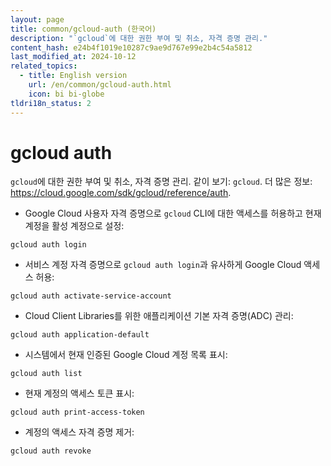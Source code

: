 ```yaml
---
layout: page
title: common/gcloud-auth (한국어)
description: "`gcloud`에 대한 권한 부여 및 취소, 자격 증명 관리."
content_hash: e24b4f1019e10287c9ae9d767e99e2b4c54a5812
last_modified_at: 2024-10-12
related_topics:
  - title: English version
    url: /en/common/gcloud-auth.html
    icon: bi bi-globe
tldri18n_status: 2
---
```

# gcloud auth

`gcloud`에 대한 권한 부여 및 취소, 자격 증명 관리.
같이 보기: `gcloud`.
더 많은 정보: <https://cloud.google.com/sdk/gcloud/reference/auth>.

- Google Cloud 사용자 자격 증명으로 `gcloud` CLI에 대한 액세스를 허용하고 현재 계정을 활성 계정으로 설정:

`gcloud auth login`

- 서비스 계정 자격 증명으로 `gcloud auth login`과 유사하게 Google Cloud 액세스 허용:

`gcloud auth activate-service-account`

- Cloud Client Libraries를 위한 애플리케이션 기본 자격 증명(ADC) 관리:

`gcloud auth application-default`

- 시스템에서 현재 인증된 Google Cloud 계정 목록 표시:

`gcloud auth list`

- 현재 계정의 액세스 토큰 표시:

`gcloud auth print-access-token`

- 계정의 액세스 자격 증명 제거:

`gcloud auth revoke`
